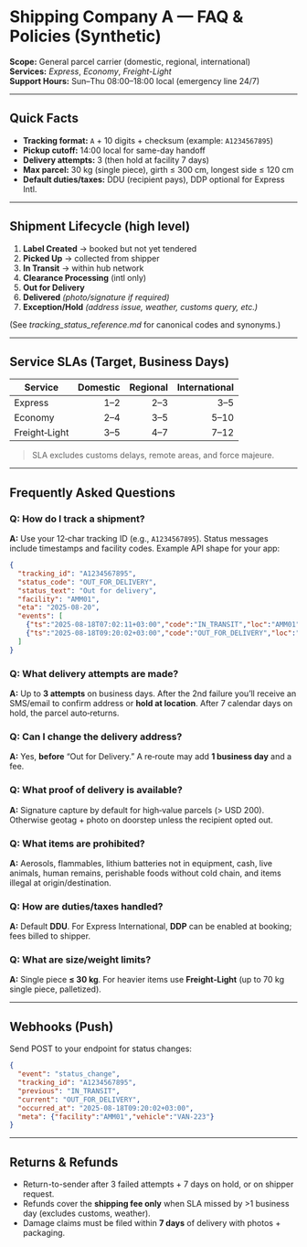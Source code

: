 # Shipping Company A — FAQ & Policies (Synthetic)
**Scope:** General parcel carrier (domestic, regional, international)  
**Services:** *Express*, *Economy*, *Freight-Light*  
**Support Hours:** Sun–Thu 08:00–18:00 local (emergency line 24/7)

---

## Quick Facts
- **Tracking format:** `A` + 10 digits + checksum (example: `A1234567895`)  
- **Pickup cutoff:** 14:00 local for same-day handoff  
- **Delivery attempts:** 3 (then hold at facility 7 days)  
- **Max parcel:** 30 kg (single piece), girth ≤ 300 cm, longest side ≤ 120 cm  
- **Default duties/taxes:** DDU (recipient pays), DDP optional for Express Intl.

---

## Shipment Lifecycle (high level)
1. **Label Created** → booked but not yet tendered  
2. **Picked Up** → collected from shipper  
3. **In Transit** → within hub network  
4. **Clearance Processing** (intl only)  
5. **Out for Delivery**  
6. **Delivered** *(photo/signature if required)*  
7. **Exception/Hold** *(address issue, weather, customs query, etc.)*

(See *tracking_status_reference.md* for canonical codes and synonyms.)

---

## Service SLAs (Target, Business Days)
| Service | Domestic | Regional | International |
|---|---:|---:|---:|
| Express | 1–2 | 2–3 | 3–5 |
| Economy | 2–4 | 3–5 | 5–10 |
| Freight‑Light | 3–5 | 4–7 | 7–12 |

> SLA excludes customs delays, remote areas, and force majeure.

---

## Frequently Asked Questions

### Q: How do I track a shipment?
**A:** Use your 12‑char tracking ID (e.g., `A1234567895`). Status messages include timestamps and facility codes. Example API shape for your app:
```json
{
  "tracking_id": "A1234567895",
  "status_code": "OUT_FOR_DELIVERY",
  "status_text": "Out for delivery",
  "facility": "AMM01",
  "eta": "2025-08-20",
  "events": [
    {"ts":"2025-08-18T07:02:11+03:00","code":"IN_TRANSIT","loc":"AMM01"},
    {"ts":"2025-08-18T09:20:02+03:00","code":"OUT_FOR_DELIVERY","loc":"AMM01"}
  ]
}
```

### Q: What delivery attempts are made?
**A:** Up to **3 attempts** on business days. After the 2nd failure you’ll receive an SMS/email to confirm address or **hold at location**. After 7 calendar days on hold, the parcel auto‑returns.

### Q: Can I change the delivery address?
**A:** Yes, **before** “Out for Delivery.” A re‑route may add **1 business day** and a fee.

### Q: What proof of delivery is available?
**A:** Signature capture by default for high‑value parcels (> USD 200). Otherwise geotag + photo on doorstep unless the recipient opted out.

### Q: What items are prohibited?
**A:** Aerosols, flammables, lithium batteries not in equipment, cash, live animals, human remains, perishable foods without cold chain, and items illegal at origin/destination.

### Q: How are duties/taxes handled?
**A:** Default **DDU**. For Express International, **DDP** can be enabled at booking; fees billed to shipper.

### Q: What are size/weight limits?
**A:** Single piece **≤ 30 kg**. For heavier items use **Freight‑Light** (up to 70 kg single piece, palletized).

---

## Webhooks (Push)
Send POST to your endpoint for status changes:
```json
{
  "event": "status_change",
  "tracking_id": "A1234567895",
  "previous": "IN_TRANSIT",
  "current": "OUT_FOR_DELIVERY",
  "occurred_at": "2025-08-18T09:20:02+03:00",
  "meta": {"facility":"AMM01","vehicle":"VAN-223"}
}
```

---

## Returns & Refunds
- Return-to-sender after 3 failed attempts + 7 days on hold, or on shipper request.  
- Refunds cover the **shipping fee only** when SLA missed by >1 business day (excludes customs, weather).  
- Damage claims must be filed within **7 days** of delivery with photos + packaging.

